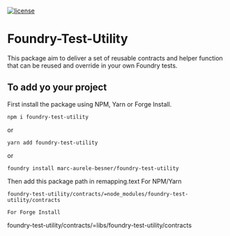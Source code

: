 [![license](https://img.shields.io/github/license/jamesisaac/react-native-background-task.svg)](https://opensource.org/licenses/MIT)

# Foundry-Test-Utility

This package aim to deliver a set of reusable contracts and helper function that can be reused and override in your own Foundry tests.

## To add yo your project

First install the package using NPM, Yarn or Forge Install.
```
npm i foundry-test-utility

```
or
```
yarn add foundry-test-utility

```
or
```
foundry install marc-aurele-besner/foundry-test-utility

```
Then add this package path in remapping.text
For NPM/Yarn
```
foundry-test-utility/contracts/=node_modules/foundry-test-utility/contracts

For Forge Install
```
foundry-test-utility/contracts/=libs/foundry-test-utility/contracts

```